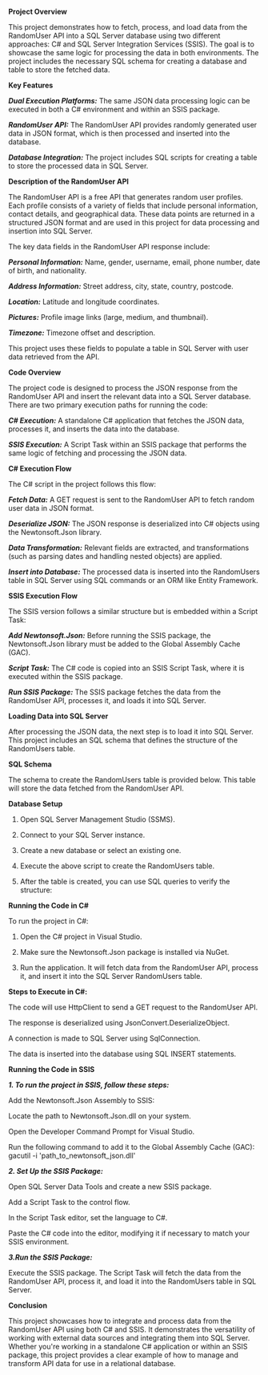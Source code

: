 **Project Overview**

This project demonstrates how to fetch, process, and load data from the RandomUser API into a SQL Server database using two different approaches: C# and SQL Server Integration Services (SSIS). The goal is to showcase the same logic for processing the data in both environments. The project includes the necessary SQL schema for creating a database and table to store the fetched data.

**Key Features**

***Dual Execution Platforms:*** The same JSON data processing logic can be executed in both a C# environment and within an SSIS package.

***RandomUser API:*** The RandomUser API provides randomly generated user data in JSON format, which is then processed and inserted into the database.

***Database Integration:*** The project includes SQL scripts for creating a table to store the processed data in SQL Server.


**Description of the RandomUser API**

The RandomUser API is a free API that generates random user profiles. Each profile consists of a variety of fields that include personal information, contact details, and geographical data. These data points are returned in a structured JSON format and are used in this project for data processing and insertion into SQL Server.

The key data fields in the RandomUser API response include:

***Personal Information:*** Name, gender, username, email, phone number, date of birth, and nationality.

***Address Information:*** Street address, city, state, country, postcode.

***Location:*** Latitude and longitude coordinates.

***Pictures:*** Profile image links (large, medium, and thumbnail).

***Timezone:*** Timezone offset and description.

This project uses these fields to populate a table in SQL Server with user data retrieved from the API.

**Code Overview**

The project code is designed to process the JSON response from the RandomUser API and insert the relevant data into a SQL Server database. There are two primary execution paths for running the code:

***C# Execution:*** A standalone C# application that fetches the JSON data, processes it, and inserts the data into the database.

***SSIS Execution:*** A Script Task within an SSIS package that performs the same logic of fetching and processing the JSON data.


**C# Execution Flow**

The C# script in the project follows this flow:

***Fetch Data:*** A GET request is sent to the RandomUser API to fetch random user data in JSON format.

***Deserialize JSON:*** The JSON response is deserialized into C# objects using the Newtonsoft.Json library.

***Data Transformation:*** Relevant fields are extracted, and transformations (such as parsing dates and handling nested objects) are applied.

***Insert into Database:*** The processed data is inserted into the RandomUsers table in SQL Server using SQL commands or an ORM like Entity Framework.


**SSIS Execution Flow**

The SSIS version follows a similar structure but is embedded within a Script Task:

***Add Newtonsoft.Json:*** Before running the SSIS package, the Newtonsoft.Json library must be added to the Global Assembly Cache (GAC).

***Script Task:*** The C# code is copied into an SSIS Script Task, where it is executed within the SSIS package.

***Run SSIS Package:*** The SSIS package fetches the data from the RandomUser API, processes it, and loads it into SQL Server.

**Loading Data into SQL Server**

After processing the JSON data, the next step is to load it into SQL Server. This project includes an SQL schema that defines the structure of the RandomUsers table.

**SQL Schema**

The schema to create the RandomUsers table is provided below. This table will store the data fetched from the RandomUser API.

**Database Setup**

1. Open SQL Server Management Studio (SSMS).

2. Connect to your SQL Server instance.

3. Create a new database or select an existing one.

4. Execute the above script to create the RandomUsers table.

5. After the table is created, you can use SQL queries to verify the structure:

**Running the Code in C#**

To run the project in C#:

1. Open the C# project in Visual Studio.

2. Make sure the Newtonsoft.Json package is installed via NuGet.

3. Run the application. It will fetch data from the RandomUser API, process it, and insert it into the SQL Server RandomUsers table.

**Steps to Execute in C#:**

The code will use HttpClient to send a GET request to the RandomUser API.

The response is deserialized using JsonConvert.DeserializeObject<T>.

A connection is made to SQL Server using SqlConnection.

The data is inserted into the database using SQL INSERT statements.

**Running the Code in SSIS**

***1. To run the project in SSIS, follow these steps:***

Add the Newtonsoft.Json Assembly to SSIS:

Locate the path to Newtonsoft.Json.dll on your system.

Open the Developer Command Prompt for Visual Studio.

Run the following command to add it to the Global Assembly Cache (GAC): gacutil -i 'path_to_newtonsoft_json.dll'

***2. Set Up the SSIS Package:***

Open SQL Server Data Tools and create a new SSIS package.

Add a Script Task to the control flow.

In the Script Task editor, set the language to C#.

Paste the C# code into the editor, modifying it if necessary to match your SSIS environment.

***3.Run the SSIS Package:***

Execute the SSIS package. The Script Task will fetch the data from the RandomUser API, process it, and load it into the RandomUsers table in SQL Server.

**Conclusion**

This project showcases how to integrate and process data from the RandomUser API using both C# and SSIS. It demonstrates the versatility of working with external data sources and integrating them into SQL Server. Whether you're working in a standalone C# application or within an SSIS package, this project provides a clear example of how to manage and transform API data for use in a relational database.











